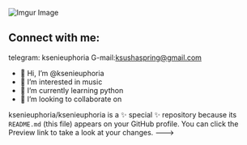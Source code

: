 ![Imgur Image](https://i.imgur.com/Rkg6qDbb.jpg)

## Connect with me:<br>

telegram: ksenieuphoria
G-mail:ksushaspring@gmail.com


- 👋 Hi, I’m @ksenieuphoria
- 👀 I’m interested in music
- 🌱 I’m currently learning python
- 💞️ I’m looking to collaborate on 



ksenieuphoria/ksenieuphoria is a ✨ special ✨ repository because its `README.md` (this file) appears on your GitHub profile.
You can click the Preview link to take a look at your changes.
--->
